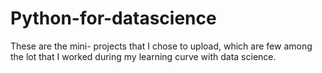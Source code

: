 # Python-for-datascience
These are the mini- projects that I chose to upload, which are few among the lot that I worked during my learning curve with data science. 

